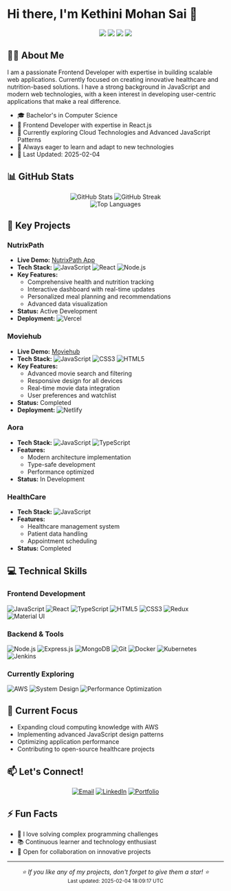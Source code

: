 # Hi there, I'm Kethini Mohan Sai 👋

<div align="center">
  <img src="https://img.shields.io/badge/JavaScript-Developer-yellow"/>
  <img src="https://img.shields.io/badge/Frontend-Specialist-blue"/>
  <img src="https://img.shields.io/badge/React-Expert-61dafb"/>
  <img src="https://komarev.com/ghpvc/?username=SAI4227PP&color=blue&style=flat-square&label=Profile+Views"/>
</div>

## 🧑‍💻 About Me

I am a passionate Frontend Developer with expertise in building scalable web applications. Currently focused on creating innovative healthcare and nutrition-based solutions. I have a strong background in JavaScript and modern web technologies, with a keen interest in developing user-centric applications that make a real difference.

- 🎓 Bachelor's in Computer Science
- 💼 Frontend Developer with expertise in React.js
- 🌱 Currently exploring Cloud Technologies and Advanced JavaScript Patterns
- 🚀 Always eager to learn and adapt to new technologies
- 📅 Last Updated: 2025-02-04

## 📊 GitHub Stats

<div align="center">
  <img src="https://github-readme-stats.vercel.app/api?username=SAI4227PP&show_icons=true&theme=radical&count_private=true" alt="GitHub Stats" />
  <img src="https://github-readme-streak-stats.herokuapp.com/?user=SAI4227PP&theme=radical" alt="GitHub Streak" />
</div>

<div align="center">
  <img src="https://github-readme-stats.vercel.app/api/top-langs/?username=SAI4227PP&layout=compact&theme=radical" alt="Top Languages" />
</div>

## 🔭 Key Projects

### NutrixPath
- **Live Demo:** [NutrixPath App](https://nutrix-path.vercel.app)
- **Tech Stack:** 
  ![JavaScript](https://img.shields.io/badge/-JavaScript-F7DF1E?style=flat&logo=javascript&logoColor=black)
  ![React](https://img.shields.io/badge/-React-61DAFB?style=flat&logo=react&logoColor=black)
  ![Node.js](https://img.shields.io/badge/-Node.js-339933?style=flat&logo=node.js&logoColor=white)
- **Key Features:**
  - Comprehensive health and nutrition tracking
  - Interactive dashboard with real-time updates
  - Personalized meal planning and recommendations
  - Advanced data visualization
- **Status:** Active Development
- **Deployment:** ![Vercel](https://img.shields.io/badge/-Vercel-000000?style=flat&logo=vercel&logoColor=white)

### Moviehub
- **Live Demo:** [Moviehub](https://moviezone4.netlify.app/)
- **Tech Stack:** 
  ![JavaScript](https://img.shields.io/badge/-JavaScript-F7DF1E?style=flat&logo=javascript&logoColor=black)
  ![CSS3](https://img.shields.io/badge/-CSS3-1572B6?style=flat&logo=css3&logoColor=white)
  ![HTML5](https://img.shields.io/badge/-HTML5-E34F26?style=flat&logo=html5&logoColor=white)
- **Key Features:**
  - Advanced movie search and filtering
  - Responsive design for all devices
  - Real-time movie data integration
  - User preferences and watchlist
- **Status:** Completed
- **Deployment:** ![Netlify](https://img.shields.io/badge/-Netlify-00C7B7?style=flat&logo=netlify&logoColor=white)

### Aora
- **Tech Stack:** 
  ![JavaScript](https://img.shields.io/badge/-JavaScript-F7DF1E?style=flat&logo=javascript&logoColor=black)
  ![TypeScript](https://img.shields.io/badge/-TypeScript-3178C6?style=flat&logo=typescript&logoColor=white)
- **Features:**
  - Modern architecture implementation
  - Type-safe development
  - Performance optimized
- **Status:** In Development

### HealthCare
- **Tech Stack:** 
  ![JavaScript](https://img.shields.io/badge/-JavaScript-F7DF1E?style=flat&logo=javascript&logoColor=black)
- **Features:**
  - Healthcare management system
  - Patient data handling
  - Appointment scheduling
- **Status:** Completed

## 💻 Technical Skills

### Frontend Development
![JavaScript](https://img.shields.io/badge/-JavaScript-F7DF1E?style=flat&logo=javascript&logoColor=black)
![React](https://img.shields.io/badge/-React-61DAFB?style=flat&logo=react&logoColor=black)
![TypeScript](https://img.shields.io/badge/-TypeScript-3178C6?style=flat&logo=typescript&logoColor=white)
![HTML5](https://img.shields.io/badge/-HTML5-E34F26?style=flat&logo=html5&logoColor=white)
![CSS3](https://img.shields.io/badge/-CSS3-1572B6?style=flat&logo=css3&logoColor=white)
![Redux](https://img.shields.io/badge/-Redux-764ABC?style=flat&logo=redux&logoColor=white)
![Material UI](https://img.shields.io/badge/-Material_UI-0081CB?style=flat&logo=material-ui&logoColor=white)

### Backend & Tools
![Node.js](https://img.shields.io/badge/-Node.js-339933?style=flat&logo=node.js&logoColor=white)
![Express.js](https://img.shields.io/badge/-Express.js-000000?style=flat&logo=express&logoColor=white)
![MongoDB](https://img.shields.io/badge/-MongoDB-47A248?style=flat&logo=mongodb&logoColor=white)
![Git](https://img.shields.io/badge/-Git-F05032?style=flat&logo=git&logoColor=white)
![Docker](https://img.shields.io/badge/-Docker-2496ED?style=flat&logo=docker&logoColor=white)
![Kubernetes](https://img.shields.io/badge/-Kubernetes-326CE5?style=flat&logo=kubernetes&logoColor=white)
![Jenkins](https://img.shields.io/badge/-Jenkins-D24939?style=flat&logo=jenkins&logoColor=white)

### Currently Exploring
![AWS](https://img.shields.io/badge/-AWS-232F3E?style=flat&logo=amazon-aws&logoColor=white)
![System Design](https://img.shields.io/badge/-System_Design-FF6B6B?style=flat)
![Performance Optimization](https://img.shields.io/badge/-Performance_Optimization-38B2AC?style=flat)

## 🎯 Current Focus
- Expanding cloud computing knowledge with AWS
- Implementing advanced JavaScript design patterns
- Optimizing application performance
- Contributing to open-source healthcare projects

## 📫 Let's Connect!

<div align="center">
  
[![Email](https://img.shields.io/badge/-Email-D14836?style=for-the-badge&logo=gmail&logoColor=white)](mailto:hip6379@gmail.com)
[![LinkedIn](https://img.shields.io/badge/-LinkedIn-0077B5?style=for-the-badge&logo=linkedin&logoColor=white)](https://www.linkedin.com/in/kethini-mohan-sai-29a3831a8/)
[![Portfolio](https://img.shields.io/badge/-Portfolio-000000?style=for-the-badge&logo=notion&logoColor=white)](javascript:void(0))

</div>

## ⚡ Fun Facts

- 🎯 I love solving complex programming challenges
- 📚 Continuous learner and technology enthusiast
- 🤝 Open for collaboration on innovative projects

---

<div align="center">
  <i>⭐️ If you like any of my projects, don't forget to give them a star! ⭐️</i>
</div>

<!-- Dynamic content updates -->
<div align="center">
  <sub>Last updated: 2025-02-04 18:09:17 UTC</sub>
</div>
